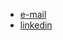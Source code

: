 <html>
<head><title>M.A. Leijder Havenstroom</title>
<link rel="STYLESHEET" href="include/style.css">
<link rel="shortcut icon" href="http://leijderhavenstroom.github.io/favicon.ico">
</head>
<body>

<div id="header">
</div>

<div id="contact" class="contact">
  <ul id="menulist">
    <li class="left"><a href="mailto:marieke@leijderhavenstroom.com">e-mail</a></li>
    <li class="right"><a href="http://www.linkedin.com/pub/marieke-leijder-havenstroom/48/80a/a53">linkedin</a></li>
  </ul>
</div>

</body>
</html>
